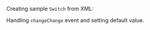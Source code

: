 Creating sample `Switch` from XML:
<snippet id='switch-binding-xml'/>

Handling `changeChange` event and setting default value. 
<snippet id='switch-event-handle-code'/>